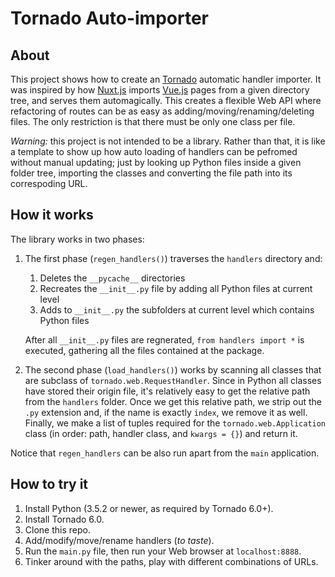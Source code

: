 Tornado Auto-importer
=====================

About
-----

This project shows how to create an [Tornado](https://www.tornadoweb.org/en/stable/) automatic handler importer.
It was inspired by how [Nuxt.js](https://nuxtjs.org/) imports [Vue.js](https://vuejs.org) pages from a
given directory tree, and serves them automagically. This creates a flexible Web API where refactoring of routes
can be as easy as adding/moving/renaming/deleting files. The only restriction is that there must be only one class per file.

_Warning:_ this project is not intended to be a library. Rather than that, it is like a template
to show up how auto loading of handlers can be pefromed without manual updating; just by looking up
Python files inside a given folder tree, importing the classes and converting the file path into its
correspoding URL.

How it works
------------

The library works in two phases:
1. The first phase (`regen_handlers()`) traverses the `handlers` directory and:
   1. Deletes the `__pycache__` directories
   2. Recreates the `__init__.py` file by adding all Python files at current level
   3. Adds to `__init__.py` the subfolders at current level which contains Python files
  
   After all `__init__.py` files are regnerated, `from handlers import *` is executed, 
   gathering all the files contained at the package.

2. The second phase (`load_handlers()`) works by scanning all classes that are subclass of 
`tornado.web.RequestHandler`. Since in Python all classes have stored their origin file, it's relatively easy to get
the relative path from the `handlers` folder. Once we get this relative path, we strip out the `.py` extension and, 
if the name is exactly `index`, we remove it as well. Finally, we make a list of tuples required for the
`tornado.web.Application` class (in order: path, handler class, and `kwargs = {}`) and return it.

Notice that `regen_handlers` can be also run apart from the `main` application.

How to try it
-------------

1. Install Python (3.5.2 or newer, as required by Tornado 6.0+).
2. Install Tornado 6.0.
3. Clone this repo.
4. Add/modify/move/rename handlers (_to taste_).
5. Run the `main.py` file, then run your Web browser at `localhost:8888`.
6. Tinker around with the paths, play with different combinations of URLs.
